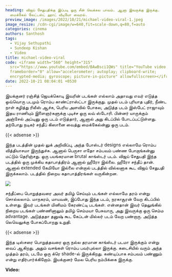 ```yaml
---
heading: விஜய் சேதுபதிக்கு இப்படி ஒரு சீன் வெக்கல பாவம். ஆனா இவருக்கு இருக்கு.
  மைக்கேல் லேட்டஸ்ட் ஹாட் வீடியோ வைரல்.
preview_image: /images/2022/10/21/michael-video-viral-1.jpeg
image_resize: /cdn-cgi/image/w=640,fit=scale-down,q=80,f=auto
categories: cinema
authors: Santhosh
tags:
  - Vijay Sethupathi
  - Sundeep Kishan
  - Video
title: michael-video-viral
code: <iframe width="560" height="315"
  src="https://www.youtube.com/embed/BAwBsci1QWs" title="YouTube video player"
  frameborder="0" allow="accelerometer; autoplay; clipboard-write;
  encrypted-media; gyroscope; picture-in-picture" allowfullscreen></iframe>
date: 2022-10-21 08:04:01 +0530
---
```

இயக்குனர் ரஞ்சித் ஜெயக்கொடி இவரின் படங்கள் எல்லாம் அதாவது எவர் எடுத்த ஒவ்வொரு படமும் ரொம்ப காண்ட்ராஸ்ட்டா இருக்குது. முதல் படம் புரியாத புதிர், நீண்ட நாள் கழித்து ரிலீஸ் ஆச்சு, பெரிய அளவில் போகல, அடுத்த படம் இஸ்பேட் ராஜாவும் இதய ராணியும் இளைஞர்களுக்கு புடிச்ச ஒரு லவ் ஸ்டோரி. பின்னர் யாருக்கும் அஞ்சேல் அப்டினு ஒரு படம் எடுத்தார், ஆனால் அது கிடப்பில் போடப்பட்டுள்ளது. தற்போது நடிகர் சந்தீப் கிஸானை வைத்து மைக்கேல்ன்னு ஒரு படம்.

{{< adsense >}}

இந்த படத்தின் முதல் லுக் அறிவிப்பு, அந்த போஸ்டர் designs எல்லாமே ரொம்ப வித்தியாசமா இருந்துச்சு. ஆனால் பெருசா எதோ சம்பவம் பண்ண போறாங்கன்னு மட்டும் தெரிஞ்சது. ஒரு பயங்கரமான brutal காங்ஸ்டர் படம். விஜய் சேதுபதி இந்த படத்தில் ஒரு முக்கிய கதாபாத்திரம் ஆனால் ஹீரோ இல்லை. ஹீரோ சந்தீப் தான். ஆனால் extended கேமியோ இல்லை என்றால் படத்தில் வில்லனாக கூட விஜய் சேதுபதி இருக்கலாம். படத்தில் நிறைய கதாபாத்திரங்கள் வருகின்றன.

![](/images/2022/10/21/michael-video-viral.jpeg)

சந்தீப்பை பொறுத்தவரை அவர் தமிழ் செய்யும் படங்கள் எல்லாமே தரம் என்று சொல்லலாம். மாநகரம், மாயவன், இப்போது இந்த படம், நரகாசூரன் வேற கிடப்பில் உள்ளது. இவர் படங்கள் மினிமம் கேரண்ட்டி படங்கள். என்னதான் இவர் தெலுங்கில் நிறைய படங்கள் பண்ணினாலும் தமிழ் செம்மயா பேசுவாரு, அது இவருக்கு ஒரு செம்ம advantage. அடுத்ததா தனுஷ் கூட கேப்டன் மில்லர் படம் வேற பண்றாரு. அடுத்த லெவெலுக்கு போகப்போறது உறுதி.

{{< adsense >}}

இந்த டிஸ்சரை பொறுத்தவரை ஒரு நல்ல தரமான காங்ஸ்டர் படமா இருக்கும் என்று வைப் ஆகிறது. அதும் வசங்கள் ரொம்ப பவர்புல்லா இருக்கு. கடைசியில் வரும் அந்த முத்தம் தரம், படமே ஒரு க்ரெ shade-ல் இருக்கிறது. கண்டிப்பாக சம்பவம் பண்ணும் என்று எதிர்பார்க்கிறோம். இயக்குனர் மேல பெரிய நம்பிக்கை இருக்கு. 

**V﻿ideo:**